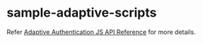 # sample-adaptive-scripts

Refer [Adaptive Authentication JS API Reference](https://is.docs.wso2.com/en/latest/references/adaptive-authentication-js-api-reference) for more details.
